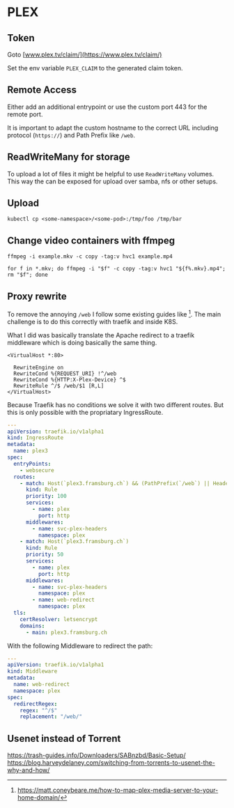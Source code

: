 # PLEX

## Token

Goto [www.plex.tv/claim/](https://www.plex.tv/claim/)

Set the env variable `PLEX_CLAIM` to the generated claim token.


## Remote Access

Either add an additional entrypoint or use the custom port 443 for the remote port.

It is important to adapt the custom hostname to the correct URL including protocol (`https://`)
and Path Prefix like `/web`.


## ReadWriteMany for storage

To upload a lot of files it might be helpful to use `ReadWriteMany` volumes. This way the can be exposed
for upload over samba, nfs or other setups.


## Upload

```
kubectl cp <some-namespace>/<some-pod>:/tmp/foo /tmp/bar
```

## Change video containers with ffmpeg

```
ffmpeg -i example.mkv -c copy -tag:v hvc1 example.mp4
```


```
for f in *.mkv; do ffmpeg -i "$f" -c copy -tag:v hvc1 "${f%.mkv}.mp4"; rm "$f"; done
```

## Proxy rewrite

To remove the annoying `/web` I follow some existing guides like [^1].
The main challenge is to do this correctly with traefik and inside K8S.

What I did was basically translate the Apache redirect to a traefik middleware
which is doing basically the same thing.

```xaml title='apache config'
<VirtualHost *:80>

  RewriteEngine on
  RewriteCond %{REQUEST_URI} !^/web
  RewriteCond %{HTTP:X-Plex-Device} ^$
  RewriteRule ^/$ /web/$1 [R,L]
</VirtualHost>
```

Because Traefik has no conditions we solve it with two different routes. But this
is only possible with the propriatary IngressRoute.

```yaml title='traefik ingressroute'
---
apiVersion: traefik.io/v1alpha1
kind: IngressRoute
metadata:
  name: plex3
spec:
  entryPoints:
    - websecure
  routes:
    - match: Host(`plex3.framsburg.ch`) && (PathPrefix(`/web`) || HeadersRegexp('X-Plex-Device', '.*'))
      kind: Rule
      priority: 100
      services:
        - name: plex
          port: http
      middlewares:
        - name: svc-plex-headers
          namespace: plex
    - match: Host(`plex3.framsburg.ch`)
      kind: Rule
      priority: 50
      services:
        - name: plex
          port: http
      middlewares:
        - name: svc-plex-headers
          namespace: plex
        - name: web-redirect
          namespace: plex
  tls:
    certResolver: letsencrypt
    domains:
      - main: plex3.framsburg.ch
```


With the following Middleware to redirect the path:

```yaml title='traefik middleware'
---
apiVersion: traefik.io/v1alpha1
kind: Middleware
metadata:
  name: web-redirect
  namespace: plex
spec:
  redirectRegex:
    regex: "^/$"
    replacement: "/web/"
```


## Usenet instead of Torrent

https://trash-guides.info/Downloaders/SABnzbd/Basic-Setup/
https://blog.harveydelaney.com/switching-from-torrents-to-usenet-the-why-and-how/

[^1]: https://matt.coneybeare.me/how-to-map-plex-media-server-to-your-home-domain/
